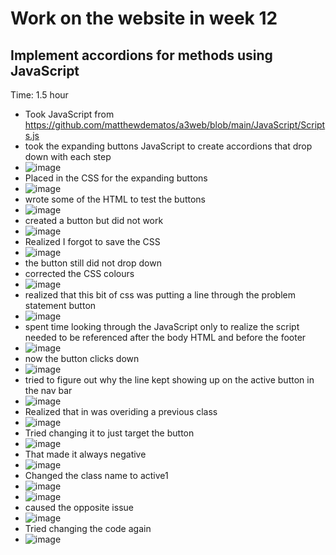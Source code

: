 # Work on the website in week 12
## Implement accordions for methods using JavaScript
Time: 1.5 hour
- Took JavaScript from https://github.com/matthewdematos/a3web/blob/main/JavaScript/Scripts.js
- took the expanding buttons JavaScript to create accordions that drop down with each step
- ![image](https://github.com/MayaIvimey/logs/assets/146374490/0023b25f-9eb7-47a1-ba18-e0d825a47aa5)
- Placed in the CSS for the expanding buttons
- ![image](https://github.com/MayaIvimey/logs/assets/146374490/efd0c8e3-76c9-43ac-b9b0-5567c95b82e8)
- wrote some of the HTML to test the buttons
- ![image](https://github.com/MayaIvimey/logs/assets/146374490/d3d5229a-3c79-4f51-8d97-515116b3da14)
- created a button but did not work
- ![image](https://github.com/MayaIvimey/logs/assets/146374490/36b91c1d-0247-45c9-93ed-4f4349716fcd)
- Realized I forgot to save the CSS
- ![image](https://github.com/MayaIvimey/logs/assets/146374490/45d0a332-b1c6-44e6-9e3f-c3425bf51ca3)
- the button still did not drop down
- corrected the CSS colours
- ![image](https://github.com/MayaIvimey/logs/assets/146374490/2f4fabeb-dea9-4c5a-95d3-6a0477883a78)
- realized that this bit of css was putting a line through the problem statement button
- ![image](https://github.com/MayaIvimey/logs/assets/146374490/b07774a1-0e78-4a14-a90f-bdb0a60c462a)
- spent time looking through the JavaScript only to realize the script needed to be referenced after the body HTML and before the footer
- ![image](https://github.com/MayaIvimey/logs/assets/146374490/97a87551-1d30-4dac-b64c-c3e0523a8062)
- now the button clicks down
- ![image](https://github.com/MayaIvimey/logs/assets/146374490/8316d901-3fbd-409b-9ad8-036371876edb)
- tried to figure out why the line kept showing up on the active button in the nav bar 
- ![image](https://github.com/MayaIvimey/logs/assets/146374490/e333cc90-1eef-45fa-b3b3-32c8f55c59db)
- Realized that in was overiding a previous class
- ![image](https://github.com/MayaIvimey/logs/assets/146374490/35485900-01aa-4878-8327-98aacbc351d4)
- Tried changing it to just target the button
- ![image](https://github.com/MayaIvimey/logs/assets/146374490/284b69b2-a082-4379-8ea8-6d3c63f2e207)
- That made it always negative
- ![image](https://github.com/MayaIvimey/logs/assets/146374490/6f3eff59-8caa-485a-bbdf-6288f2182595)
- Changed the class name to active1
- ![image](https://github.com/MayaIvimey/logs/assets/146374490/f2b96ca9-91a7-49ee-8056-a48e5aad3c7c)
- ![image](https://github.com/MayaIvimey/logs/assets/146374490/f080d960-1717-40f1-80f1-159b1a6dc4cf)
- caused the opposite issue
- ![image](https://github.com/MayaIvimey/logs/assets/146374490/7405a2c2-ef17-4ebb-bee8-f1af0b1b8655)
- Tried changing the code again
- ![image](https://github.com/MayaIvimey/logs/assets/146374490/877a6bbf-4a6f-4195-9f40-3609b0c13cf4)






